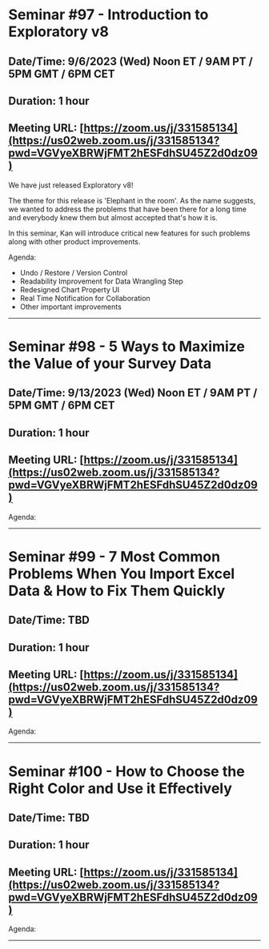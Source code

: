 # Seminar #97 - Introduction to Exploratory v8
## Date/Time: 9/6/2023 (Wed) Noon ET / 9AM PT / 5PM GMT / 6PM CET
## Duration: 1 hour
## Meeting URL: [https://zoom.us/j/331585134](https://us02web.zoom.us/j/331585134?pwd=VGVyeXBRWjFMT2hESFdhSU45Z2d0dz09)

We have just released Exploratory v8!

The theme for this release is 'Elephant in the room'. As the name suggests, we wanted to address the problems that have been there for a long time and everybody knew them but almost accepted that's how it is.

In this seminar, Kan will introduce critical new features for such problems along with other product improvements.

Agenda:

- Undo / Restore / Version Control
- Readability Improvement for Data Wrangling Step
- Redesigned Chart Property UI
- Real Time Notification for Collaboration
- Other important improvements


----


# Seminar #98 - 5 Ways to Maximize the Value of your Survey Data
## Date/Time: 9/13/2023 (Wed) Noon ET / 9AM PT / 5PM GMT / 6PM CET
## Duration: 1 hour
## Meeting URL: [https://zoom.us/j/331585134](https://us02web.zoom.us/j/331585134?pwd=VGVyeXBRWjFMT2hESFdhSU45Z2d0dz09)


Agenda:


----

# Seminar #99 - 7 Most Common Problems When You Import Excel Data & How to Fix Them Quickly
## Date/Time: TBD
## Duration: 1 hour
## Meeting URL: [https://zoom.us/j/331585134](https://us02web.zoom.us/j/331585134?pwd=VGVyeXBRWjFMT2hESFdhSU45Z2d0dz09)


Agenda:


----

# Seminar #100 - How to Choose the Right Color and Use it Effectively
## Date/Time: TBD 
## Duration: 1 hour
## Meeting URL: [https://zoom.us/j/331585134](https://us02web.zoom.us/j/331585134?pwd=VGVyeXBRWjFMT2hESFdhSU45Z2d0dz09)


Agenda:


----
